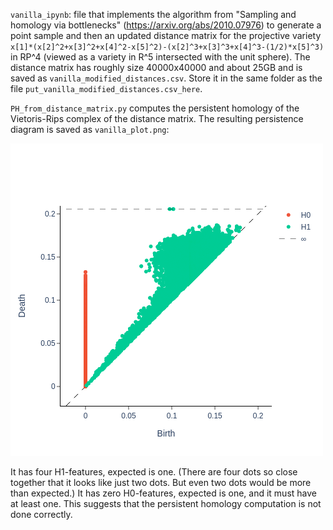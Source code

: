 `vanilla_ipynb`: file that implements the algorithm from "Sampling and homology via bottlenecks" (https://arxiv.org/abs/2010.07976) to generate a point sample and then an updated distance matrix for the projective variety `x[1]*(x[2]^2+x[3]^2+x[4]^2-x[5]^2)-(x[2]^3+x[3]^3+x[4]^3-(1/2)*x[5]^3)` in RP^4 (viewed as a variety in R^5 intersected with the unit sphere).
The distance matrix has roughly size 40000x40000 and about 25GB and is saved as `vanilla_modified_distances.csv`. Store it in the same folder as the file `put_vanilla_modified_distances.csv_here`.

`PH_from_distance_matrix.py` computes the persistent homology of the Vietoris-Rips complex of the distance matrix.
The resulting persistence diagram is saved as `vanilla_plot.png`:

![Persistence diagram for the cubic described above](/PH_from_distance_matrix/vanilla_plot.png)

It has four H1-features, expected is one. 
(There are four dots so close together that it looks like just two dots.
But even two dots would be more than expected.)
It has zero H0-features, expected is one, and it must have at least one.
This suggests that the persistent homology computation is not done correctly.